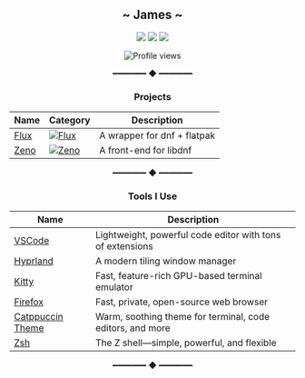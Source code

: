 <div align="center">

## **\~ James \~**

[![](https://img.shields.io/badge/OS-Arch-informational?style=flat-square&logo=arch-linux&logoColor=white&color=1793D1)](https://archlinux.org/)
[![](https://img.shields.io/badge/Programming%20Language-TypeScript-informational?style=flat-square&logo=typescript&logoColor=white&color=3178C6)](https://www.typescriptlang.org/)
[![](https://img.shields.io/badge/Editor-VSCode-informational?style=flat-square&logo=visualstudiocode&logoColor=white&color=007ACC)](https://code.visualstudio.com/)

![Profile views](https://komarev.com/ghpvc/?username=sandibi13&style=for-the-badge&color=1793D1)

━━━━━━━ ◆ ━━━━━━━
### **Projects**
| Name | Category | Description |
|------|----------|-------------|
| [Flux](https://github.com/sandibi13/flux) | [![Flux](https://img.shields.io/badge/%E2%9A%99%EF%B8%8F-Shell%20Script-green?style=flat-square)](https://github.com/topics/shell-script) | A wrapper for dnf + flatpak |
| [Zeno](https://github.com/sandibi13/zeno) | [![Zeno](https://img.shields.io/badge/%F0%9F%93%A6-Package%20Manager-orange?style=flat-square)](https://github.com/topics/package-manager) | A front-end for libdnf |

━━━━━━━ ◆ ━━━━━━━
### **Tools I Use**
| Name | Description |
|------|-------------|
| [VSCode](https://code.visualstudio.com/) | Lightweight, powerful code editor with tons of extensions |
| [Hyprland](https://hyprland.org/) | A modern tiling window manager |
| [Kitty](https://sw.kovidgoyal.net/kitty/) | Fast, feature-rich GPU-based terminal emulator |
| [Firefox](https://www.mozilla.org/en-US/firefox/new/) | Fast, private, open-source web browser |
| [Catppuccin Theme](https://github.com/catppuccin/catppuccin) | Warm, soothing theme for terminal, code editors, and more |
| [Zsh](https://www.zsh.org/) | The Z shell—simple, powerful, and flexible |

━━━━━━━ ◆ ━━━━━━━

</div>
